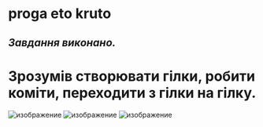 # proga eto kruto
## *Завдання виконано.*
# Зрозумів створювати гілки, робити коміти, переходити з гілки на гілку.
![изображение](https://user-images.githubusercontent.com/84783674/132299544-512040af-95ef-41d9-ad93-0dd856de68e7.png)
![изображение](https://user-images.githubusercontent.com/84783674/132299642-3734bcb0-6465-4dbc-98a3-02c27f51f643.png)
![изображение](https://user-images.githubusercontent.com/84783674/132299665-ea9681c4-d6c1-4da0-ab52-662d25b52f9c.png)
